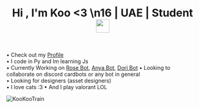 <h1 align="center"><b>Hi , I'm Koo <3 \n16 | UAE | Student</b><img src="https://media.giphy.com/media/hvRJCLFzcasrR4ia7z/giphy.gif" width="35"></h1>

<!--  -->


<br>

• Check out my [Profile](https://guns.lol/kookootrain)   
• I code in Py and Im learning Js  
• Currently Working on [Rose Bot](https://discord.gg/kFNfY9t6u8), [Anya Bot](https://discord.gg/kFNfY9t6u8), [Dori Bot](https://discord.gg/kFNfY9t6u8)
• Looking to collaborate on discord cardbots or any bot in general  
• Looking for designers (asset designers)  
• I love cats :3 
• And I play valorant LOL

<p><img align="center" src="https://github-readme-streak-stats.herokuapp.com/?user=KooKooTrain" alt="KooKooTrain" /></p>

</div>


<!---
KookieDookie7/KookieDookie7 is a ✨ special ✨ repository because its `README.md` (this file) appears on your GitHub profile.
You can click the Preview link to take a look at your changes.
--->
